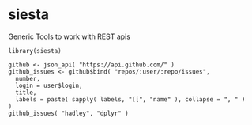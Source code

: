 siesta
======

Generic Tools to work with REST apis

```
library(siesta) 

github <- json_api( "https://api.github.com/" )
github_issues <- github$bind( "repos/:user/:repo/issues", 
  number, 
  login = user$login, 
  title,
  labels = paste( sapply( labels, "[[", "name" ), collapse = ", " )
)
github_issues( "hadley", "dplyr" )
```

